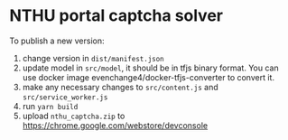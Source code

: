# NTHU portal captcha solver

To publish a new version:
1. change version in `dist/manifest.json`
2. update model in `src/model`, it should be in tfjs binary format. You can use docker image evenchange4/docker-tfjs-converter to convert it.
3. make any necessary changes to `src/content.js` and `src/service_worker.js`
4. run `yarn build`
5. upload `nthu_captcha.zip` to https://chrome.google.com/webstore/devconsole